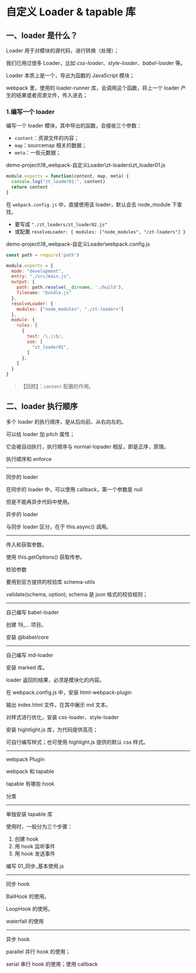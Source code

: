 # 自定义 Loader & tapable 库

## 一、loader 是什么？

Loader 用于对模块的源代码，进行转换（处理）；

我们已用过很多 Loader，比如 *css-loader*、*style-loader*、*babel-load*er 等。

Loader 本质上是一个，导出为函数的 JavaScript 模块；

webpack 里，使用的 loader-runner 库，会调用这个函数，将上一个 loader 产生的结果或者资源文件，传入进去；

### 1.编写一个 loader

编写一个 loader 模块，其中导出的函数，会接收三个参数：

- `content`：资源文件的内容；
- `map`：sourcemap 相关的数据；
- `meta`：一些元数据；

demo-project\18_webpack-自定义Loader\zt-loaders\zt_loader01.js

```js
module.exports = function(content, map, meta) {
  console.log("zt_loader01:", content)
  return content
}
```

在 `webpack.config.js` 中，直接使用该 loader，默认会去 node_module 下查找，

- 要写成 `"./zt_loaders/zt_loader02.js"`
- 或配置 `resolveLoader: { modules: ["node_modules", "/zt-loaders"] }`

demo-project\18_webpack-自定义Loader\webpack.config.js

```js
const path = require('path')

module.exports = {
  mode: "development",
  entry: "./src/main.js",
  output: {
    path: path.resolve(__dirname, './build'),
    filename: "bundle.js"
  },
  resolveLoader: {
    modules: ["node_modules", "./zt-loaders"]
  },
  module: {
    rules: [
      {
        test: /\.js$/,
        use: [
          "zt_loader01",
        ]
      },
    ]
  }
}


```

> 【回顾】：`content` 配置的作用。

## 二、loader 执行顺序

多个 loader 的执行顺序，是从后向前、从右向左的。



可以给 loader 加 pitch 属性；

它会被自动执行，执行顺序与 normal-lopader 相反，即是正序，原理。



执行顺序和 enforce

---

同步的 loader

在同步的 loader 中，可以使用 callback，第一个参数是 null

但是不能再异步代码中使用。



异步的 loader

与同步 loader 区分，在于 this.async() 调用。

---

传入和获取参数。

使用 this.getOptions() 获取传参。



检验参数

要用到官方提供的校验库 schema-utils

validate(schema, option); schema 是 json 格式的校验规则；

---

自己编写 babel-loader

创建 19_... 项目。

安装 @babel/core

---

自己编写 md-loader

安装 marked 库。

loader 返回的结果，必须是模块化的内容。



在 webpack.config.js 中，安装 html-webpack-plugin

输出 index.html 文件，在其中展示 md 文本。



对样式进行优化，安装 css-loader、style-loader



安装 hightlight.js 库，为代码提供高亮；

可自行编写样式；也可使用 highlight.js 提供的默认 css 样式。

---

webpack Plugin

webpack 和 tapable



tapable 有哪些 hook

分类

---

单独安装 tapable 库

使用时，一般分为三个步骤：

1. 创建 hook
2. 用 hook 监听事件
3. 用 hook 发送事件

编写 01_同步_基本使用.js

---

同步 hook

BailHook 的使用。



LoopHook 的使用。



waterfall 的使用

---

异步 hook

parallel 并行 hook 的使用；



serial 串行 hook 的使用；使用 callback